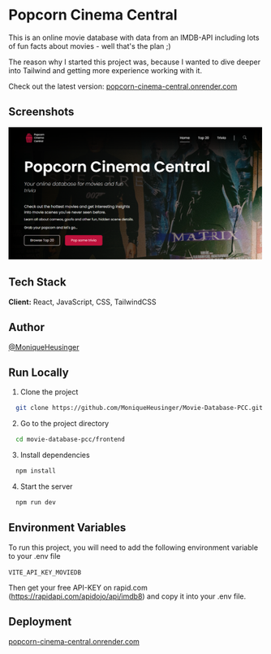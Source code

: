 
# Popcorn Cinema Central 

This is an online movie database with data from an IMDB-API including lots of fun facts about movies - well that's the plan ;)

The reason why I started this project was, because I wanted to dive deeper into Tailwind and getting more experience working with it.

Check out the latest version:
[popcorn-cinema-central.onrender.com](https://popcorn-cinema-central.onrender.com/)

## Screenshots

<img src="./frontend/public/screenshot_movie_db.png" width="500">


## Tech Stack

**Client:** React, JavaScript, CSS, TailwindCSS


## Author

 [@MoniqueHeusinger](https://www.github.com/MoniqueHeusinger)


## Run Locally

1) Clone the project

```bash
  git clone https://github.com/MoniqueHeusinger/Movie-Database-PCC.git
```

2) Go to the project directory

```bash
  cd movie-database-pcc/frontend
```

3) Install dependencies

```bash
  npm install
```

4) Start the server

```bash
  npm run dev
```


## Environment Variables

To run this project, you will need to add the following environment variable to your .env file

`VITE_API_KEY_MOVIEDB`

Then get your free API-KEY on rapid.com (https://rapidapi.com/apidojo/api/imdb8) and copy it into your .env file.


## Deployment

[popcorn-cinema-central.onrender.com](https://popcorn-cinema-central.onrender.com/)


